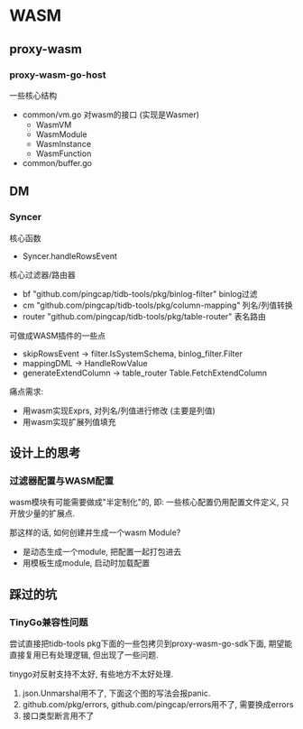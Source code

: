 # WASM

## proxy-wasm

### proxy-wasm-go-host

一些核心结构

- common/vm.go 对wasm的接口 (实现是Wasmer)
  - WasmVM
  - WasmModule
  - WasmInstance
  - WasmFunction
- common/buffer.go

## DM

### Syncer

核心函数

- Syncer.handleRowsEvent

核心过滤器/路由器

- bf "github.com/pingcap/tidb-tools/pkg/binlog-filter" binlog过滤
- cm "github.com/pingcap/tidb-tools/pkg/column-mapping" 列名/列值转换
- router "github.com/pingcap/tidb-tools/pkg/table-router" 表名路由

可做成WASM插件的一些点

- skipRowsEvent -> filter.IsSystemSchema, binlog_filter.Filter
- mappingDML -> HandleRowValue
- generateExtendColumn -> table_router Table.FetchExtendColumn

痛点需求:

- 用wasm实现Exprs, 对列名/列值进行修改 (主要是列值)
- 用wasm实现扩展列值填充

## 设计上的思考

### 过滤器配置与WASM配置

wasm模块有可能需要做成"半定制化"的, 即: 一些核心配置仍用配置文件定义, 只开放少量的扩展点.

那这样的话, 如何创建并生成一个wasm Module?

- 是动态生成一个module, 把配置一起打包进去
- 用模板生成module, 启动时加载配置

## 踩过的坑

### TinyGo兼容性问题

尝试直接把tidb-tools pkg下面的一些包拷贝到proxy-wasm-go-sdk下面, 期望能直接复用已有处理逻辑, 但出现了一些问题.

tinygo对反射支持不太好, 有些地方不太好处理.

1. json.Unmarshal用不了, 下面这个图的写法会报panic.
2. github.com/pkg/errors, github.com/pingcap/errors用不了, 需要换成errors
3. 接口类型断言用不了
